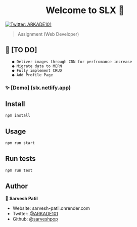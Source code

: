 <h1 align="center">Welcome to SLX 👋</h1>
<p>
  <a href="https://twitter.com/ARKADE101" target="_blank">
    <img alt="Twitter: ARKADE101" src="https://img.shields.io/twitter/follow/ARKADE101.svg?style=social" />
  </a>
</p>

> Assignment (Web Developer)

## 📝 [TO DO] 
       ● Deliver images through CDN for perfromance increase
       ● Migrate data to MERN
       ● Fully implement CRUD
       ● Add Profile Page


### ✨ [Demo] (slx.netlify.app)

## Install

```sh
npm install
```

## Usage

```sh
npm run start
```

## Run tests

```sh
npm run test
```

## Author

👤 **Sarvesh Patil**

* Website: sarvesh-patil.onrender.com
* Twitter: [@ARKADE101](https://twitter.com/ARKADE101)
* Github: [@sarveshpop](https://github.com/sarveshpop)

